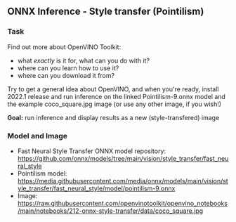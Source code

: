 ## ONNX Inference - Style transfer (Pointilism)

### Task

Find out more about OpenVINO Toolkit:
- what *exactly* is it for, what can you do with it?
- where can you learn how to use it?
- where can you download it from?

Try to get a general idea about OpenVINO, and when you're ready, install 2022.1 release and run inference on the linked Pointilism-9.onnx model and the example coco_square.jpg image (or use any other image, if you wish!)

**Goal:** run inference and display results as a new (style-transfered) image  

### Model and Image

- Fast Neural Style Transfer ONNX model repository: https://github.com/onnx/models/tree/main/vision/style_transfer/fast_neural_style
- Pointilism model: https://media.githubusercontent.com/media/onnx/models/main/vision/style_transfer/fast_neural_style/model/pointilism-9.onnx
- Image: https://raw.githubusercontent.com/openvinotoolkit/openvino_notebooks/main/notebooks/212-onnx-style-transfer/data/coco_square.jpg
